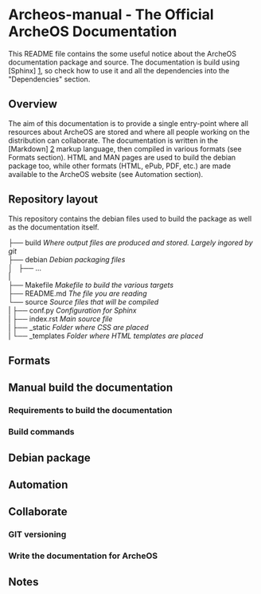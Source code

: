 Archeos-manual - The Official ArcheOS Documentation
===================================================

This README file contains the some useful notice about the ArcheOS documentation package and source.
The documentation is build using [Sphinx] [1], so check how to use it and all the dependencies into the "Dependencies" section.

Overview
--------

The aim of this documentation is to provide a single entry-point where all resources about ArcheOS are stored and where all people working on the distribution can collaborate.
The documentation is written in the [Markdown] [2] markup language, then compiled in various formats (see Formats section).
HTML and MAN pages are used to build the debian package too, while other formats (HTML, ePub, PDF, etc.) are made available to the ArcheOS website (see Automation section).

Repository layout
-----------------

This repository contains the debian files used to build the package as well as the documentation itself.

├── build           _Where output files are produced and stored. Largely ingored by git_  
├── debian          _Debian packaging files_  
│   ├── ...  
|  
├── Makefile        _Makefile to build the various targets_  
├── README.md       _The file you are reading_  
└── source          _Source files that will be compiled_  
|   ├── conf.py     _Configuration for Sphinx_  
|   ├── index.rst   _Main source file_  
|   ├── _static     _Folder where CSS are placed_  
|   └── _templates  _Folder where HTML templates are placed_  

Formats
-------

Manual build the documentation
------------------------------
### Requirements to build the documentation
### Build commands

Debian package
--------------

Automation
----------

Collaborate
-----------
### GIT versioning
### Write the documentation for ArcheOS

Notes
-----
[1]: http://sphinx-doc.org/                "Sphinx"
[2]: http://en.wikipedia.org/wiki/Markdown "Markdown"
